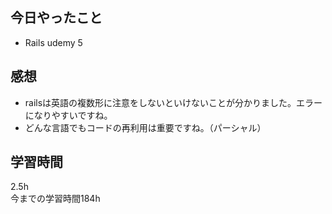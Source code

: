 ## 今日やったこと
- Rails udemy 5

## 感想
- railsは英語の複数形に注意をしないといけないことが分かりました。エラーになりやすいですね。
- どんな言語でもコードの再利用は重要ですね。（パーシャル）

## 学習時間
2.5h  
今までの学習時間184h 

